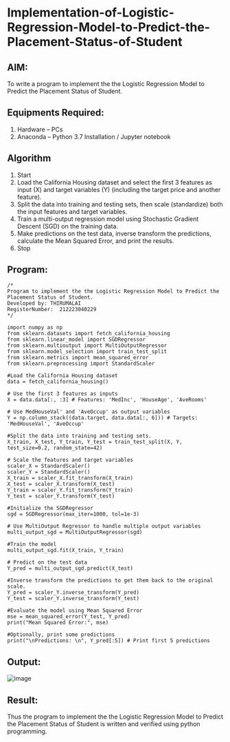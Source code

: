 # Implementation-of-Logistic-Regression-Model-to-Predict-the-Placement-Status-of-Student

## AIM:
To write a program to implement the the Logistic Regression Model to Predict the Placement Status of Student.

## Equipments Required:
1. Hardware – PCs
2. Anaconda – Python 3.7 Installation / Jupyter notebook

## Algorithm
1. Start
2. Load the California Housing dataset and select the first 3 features as input (X) and target variables (Y) (including the target price and another feature).
3. Split the data into training and testing sets, then scale (standardize) both the input features and target variables.
4. Train a multi-output regression model using Stochastic Gradient Descent (SGD) on the training data.
5. Make predictions on the test data, inverse transform the predictions, calculate the Mean Squared Error, and print the results.
6. Stop


## Program:
```
/*
Program to implement the the Logistic Regression Model to Predict the Placement Status of Student.
Developed by: THIRUMALAI
RegisterNumber:  212223040229
*/
```
```
import numpy as np 
from sklearn.datasets import fetch_california_housing 
from sklearn.linear_model import SGDRegressor 
from sklearn.multioutput import MultiOutputRegressor 
from sklearn.model_selection import train_test_split 
from sklearn.metrics import mean_squared_error 
from sklearn.preprocessing import StandardScaler

#Load the California Housing dataset 
data = fetch_california_housing()

# Use the first 3 features as inputs 
X = data.data[:, :3] # Features: 'MedInc', 'HouseAge', 'AveRooms'

# Use MedHouseVal' and 'AveOccup' as output variables 
Y = np.column_stack((data.target, data.data[:, 6])) # Targets: 'MedHouseVal', 'AveOccup'

#Split the data into training and testing sets. 
X_train, X_test, Y_train, Y_test = train_test_split(X, Y, test_size=0.2, random_state=42)

# Scale the features and target variables
scaler_X = StandardScaler() 
scaler_Y = StandardScaler()
X_train = scaler_X.fit_transform(X_train)
X_test = scaler_X.transform(X_test) 
Y_train = scaler_Y.fit_transform(Y_train) 
Y_test = scaler_Y.transform(Y_test)

#Initialize the SGDRegressor 
sgd = SGDRegressor(max_iter=1000, tol=1e-3)

# Use MultiOutput Regressor to handle multiple output variables 
multi_output_sgd = MultiOutputRegressor(sgd)

#Train the model 
multi_output_sgd.fit(X_train, Y_train)

# Predict on the test data 
Y_pred = multi_output_sgd.predict(X_test)

#Inverse transform the predictions to get them back to the original scale. 
Y_pred = scaler_Y.inverse_transform(Y_pred) 
Y_test = scaler_Y.inverse_transform(Y_test)

#Evaluate the model using Mean Squared Error 
mse = mean_squared_error(Y_test, Y_pred)
print("Mean Squared Error:", mse)

#Optionally, print some predictions 
print("\nPredictions: \n", Y_pred[:5]) # Print first 5 predictions
```

## Output:
![image](https://github.com/user-attachments/assets/9a2f100c-c260-44cd-9bad-51254da6180c)



## Result:
Thus the program to implement the the Logistic Regression Model to Predict the Placement Status of Student is written and verified using python programming.
